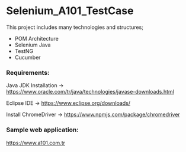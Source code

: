 # Selenium_A101_TestCase


This project includes many technologies and structures;

- POM Architecture
- Selenium Java
- TestNG
- Cucumber



### Requirements:

Java JDK Installation -> https://www.oracle.com/tr/java/technologies/javase-downloads.html

Eclipse IDE -> https://www.eclipse.org/downloads/

Install ChromeDriver -> https://www.npmjs.com/package/chromedriver

### Sample web application:

https://www.a101.com.tr
